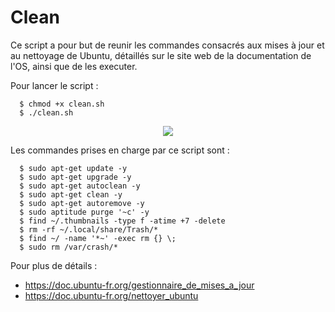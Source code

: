 # Clean

Ce script a pour but de reunir les commandes consacrés aux mises à jour et au nettoyage de Ubuntu, détaillés sur le site web de la documentation de l'OS, ainsi que de les executer.

Pour lancer le script :

      $ chmod +x clean.sh
      $ ./clean.sh

<p align="center">
  <img src="https://image.noelshack.com/fichiers/2018/24/7/1529262812-capture-du-2018-06-17-21-12-24.png">
</p>

Les commandes prises en charge par ce script sont :

      $ sudo apt-get update -y
      $ sudo apt-get upgrade -y
      $ sudo apt-get autoclean -y
      $ sudo apt-get clean -y
      $ sudo apt-get autoremove -y
      $ sudo aptitude purge '~c' -y
      $ find ~/.thumbnails -type f -atime +7 -delete
      $ rm -rf ~/.local/share/Trash/*
      $ find ~/ -name '*~' -exec rm {} \;
      $ sudo rm /var/crash/*

Pour plus de détails :
   - https://doc.ubuntu-fr.org/gestionnaire_de_mises_a_jour
   - https://doc.ubuntu-fr.org/nettoyer_ubuntu
